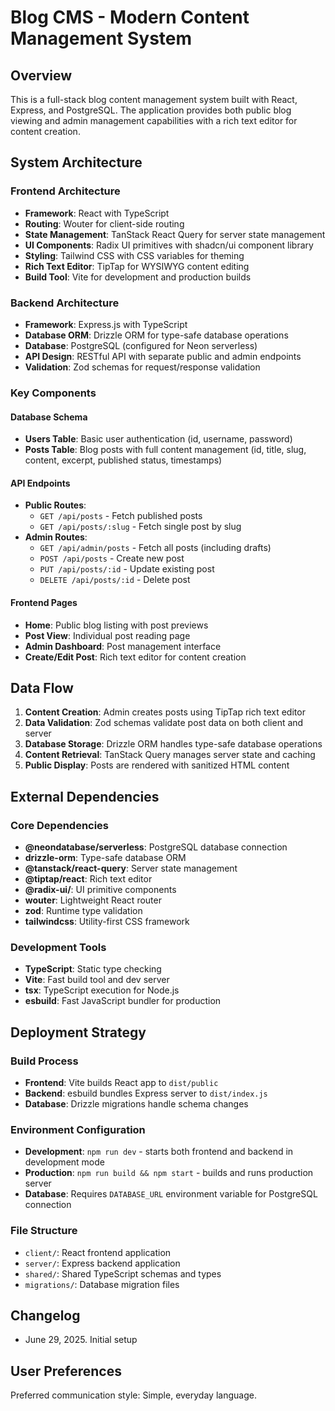 # Blog CMS - Modern Content Management System

## Overview

This is a full-stack blog content management system built with React, Express, and PostgreSQL. The application provides both public blog viewing and admin management capabilities with a rich text editor for content creation.

## System Architecture

### Frontend Architecture
- **Framework**: React with TypeScript
- **Routing**: Wouter for client-side routing
- **State Management**: TanStack React Query for server state management
- **UI Components**: Radix UI primitives with shadcn/ui component library
- **Styling**: Tailwind CSS with CSS variables for theming
- **Rich Text Editor**: TipTap for WYSIWYG content editing
- **Build Tool**: Vite for development and production builds

### Backend Architecture
- **Framework**: Express.js with TypeScript
- **Database ORM**: Drizzle ORM for type-safe database operations
- **Database**: PostgreSQL (configured for Neon serverless)
- **API Design**: RESTful API with separate public and admin endpoints
- **Validation**: Zod schemas for request/response validation

### Key Components

#### Database Schema
- **Users Table**: Basic user authentication (id, username, password)
- **Posts Table**: Blog posts with full content management (id, title, slug, content, excerpt, published status, timestamps)

#### API Endpoints
- **Public Routes**:
  - `GET /api/posts` - Fetch published posts
  - `GET /api/posts/:slug` - Fetch single post by slug
- **Admin Routes**:
  - `GET /api/admin/posts` - Fetch all posts (including drafts)
  - `POST /api/posts` - Create new post
  - `PUT /api/posts/:id` - Update existing post
  - `DELETE /api/posts/:id` - Delete post

#### Frontend Pages
- **Home**: Public blog listing with post previews
- **Post View**: Individual post reading page
- **Admin Dashboard**: Post management interface
- **Create/Edit Post**: Rich text editor for content creation

## Data Flow

1. **Content Creation**: Admin creates posts using TipTap rich text editor
2. **Data Validation**: Zod schemas validate post data on both client and server
3. **Database Storage**: Drizzle ORM handles type-safe database operations
4. **Content Retrieval**: TanStack Query manages server state and caching
5. **Public Display**: Posts are rendered with sanitized HTML content

## External Dependencies

### Core Dependencies
- **@neondatabase/serverless**: PostgreSQL database connection
- **drizzle-orm**: Type-safe database ORM
- **@tanstack/react-query**: Server state management
- **@tiptap/react**: Rich text editor
- **@radix-ui/**: UI primitive components
- **wouter**: Lightweight React router
- **zod**: Runtime type validation
- **tailwindcss**: Utility-first CSS framework

### Development Tools
- **TypeScript**: Static type checking
- **Vite**: Fast build tool and dev server
- **tsx**: TypeScript execution for Node.js
- **esbuild**: Fast JavaScript bundler for production

## Deployment Strategy

### Build Process
- **Frontend**: Vite builds React app to `dist/public`
- **Backend**: esbuild bundles Express server to `dist/index.js`
- **Database**: Drizzle migrations handle schema changes

### Environment Configuration
- **Development**: `npm run dev` - starts both frontend and backend in development mode
- **Production**: `npm run build && npm start` - builds and runs production server
- **Database**: Requires `DATABASE_URL` environment variable for PostgreSQL connection

### File Structure
- `client/`: React frontend application
- `server/`: Express backend application
- `shared/`: Shared TypeScript schemas and types
- `migrations/`: Database migration files

## Changelog
- June 29, 2025. Initial setup

## User Preferences

Preferred communication style: Simple, everyday language.